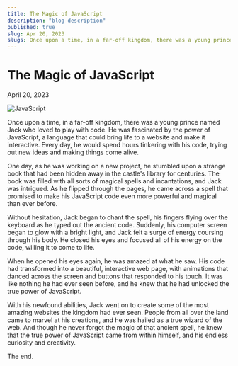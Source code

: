 ```yaml
---
title: The Magic of JavaScript
description: "blog description"
published: true
slug: Apr 20, 2023
slugs: Once upon a time, in a far-off kingdom, there was a young prince named Jack who loved to play with code.
---
```


# The Magic of JavaScript

April 20, 2023

<img src="https://firebasestorage.googleapis.com/v0/b/techblog-e0db2.appspot.com/o/JavaScript-Logo_sxkpos.png?alt=media&token=648f17bf-0642-4f66-80fa-b3ca88e097e6" alt="JavaScript" />
<br />

Once upon a time, in a far-off kingdom, there was a young prince named Jack who loved to play with code. He was fascinated by the power of JavaScript, a language that could bring life to a website and make it interactive. Every day, he would spend hours tinkering with his code, trying out new ideas and making things come alive.

One day, as he was working on a new project, he stumbled upon a strange book that had been hidden away in the castle's library for centuries. The book was filled with all sorts of magical spells and incantations, and Jack was intrigued. As he flipped through the pages, he came across a spell that promised to make his JavaScript code even more powerful and magical than ever before.

Without hesitation, Jack began to chant the spell, his fingers flying over the keyboard as he typed out the ancient code. Suddenly, his computer screen began to glow with a bright light, and Jack felt a surge of energy coursing through his body. He closed his eyes and focused all of his energy on the code, willing it to come to life.

When he opened his eyes again, he was amazed at what he saw. His code had transformed into a beautiful, interactive web page, with animations that danced across the screen and buttons that responded to his touch. It was like nothing he had ever seen before, and he knew that he had unlocked the true power of JavaScript.

With his newfound abilities, Jack went on to create some of the most amazing websites the kingdom had ever seen. People from all over the land came to marvel at his creations, and he was hailed as a true wizard of the web. And though he never forgot the magic of that ancient spell, he knew that the true power of JavaScript came from within himself, and his endless curiosity and creativity.

The end.
